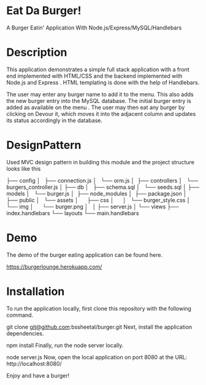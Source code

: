 # Eat Da Burger!

A Burger Eatin' Application With Node.js/Express/MySQL/Handlebars

# Description

This application demonstrates a simple full stack application with a front end implemented with HTML/CSS and the backend implemented with Node.js and Express . HTML templating is done with the help of Handlebars.

The user may enter any burger name to add it to the menu. This also adds the new burger entry into the MySQL database. The initial burger entry is added as available on the menu . The user may then eat any burger by clicking on Devour it, which moves it into the adjacent column and updates its status accordingly in the database.

# DesignPattern
 Used MVC design pattern in building this module and the project structure looks like this
 
├── config
│   ├── connection.js
│   └── orm.js
│ 
├── controllers
│   └── burgers_controller.js
│
├── db
│   ├── schema.sql
│   └── seeds.sql
│
├── models
│   └── burger.js
│ 
├── node_modules
│ 
├── package.json
│
├── public
│   └── assets
│       ├── css
│       │   └── burger_style.css
│       └── img
│           └── burger.png
│   
│
├── server.js
│
└── views
    ├── index.handlebars
    └── layouts
        └── main.handlebars
# Demo

The demo of the burger eating application can be found here.

https://burgerlounge.herokuapp.com/

# Installation

To run the application locally, first clone this repository with the following command.

git clone git@github.com:bssheetal/burger.git
Next, install the application dependencies.

npm install
Finally, run the node server locally.

node server.js
Now, open the local application on port 8080 at the URL: http://localhost:8080/

Enjoy and have a burger!
